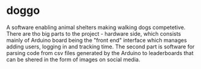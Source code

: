 # doggo

A software enabling animal shelters making walking dogs competetive. There are tho big parts to the project - hardware side, which consists mainly of Arduino board being the "front end" interface which manages adding users, logging in and tracking time. The second part is software for parsing code from csv files generated by the Arduino to leaderboards that can be shered in the form of images on social media.
